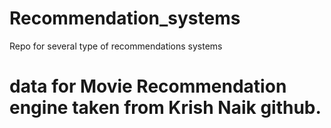 # Recommendation_systems
Repo for several type of recommendations systems



# data for Movie Recommendation engine taken from Krish Naik github.
